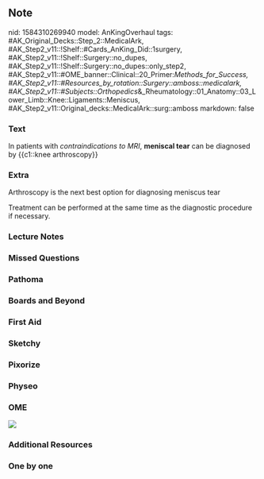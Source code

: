 ## Note
nid: 1584310269940
model: AnKingOverhaul
tags: #AK_Original_Decks::Step_2::MedicalArk, #AK_Step2_v11::!Shelf::#Cards_AnKing_Did::1surgery, #AK_Step2_v11::!Shelf::Surgery::no_dupes, #AK_Step2_v11::!Shelf::Surgery::no_dupes::only_step2, #AK_Step2_v11::#OME_banner::Clinical::20_Primer:_Methods_for_Success, #AK_Step2_v11::#Resources_by_rotation::Surgery::amboss::medicalark, #AK_Step2_v11::#Subjects::Orthopedics_&_Rheumatology::01_Anatomy::03_Lower_Limb::Knee::Ligaments::Meniscus, #AK_Step2_v11::Original_decks::MedicalArk::surg::amboss
markdown: false

### Text
In patients with <i>contraindications to MRI</i>, <b>meniscal
tear</b> can be diagnosed by {{c1::knee arthroscopy}}

### Extra
Arthroscopy is the next best option for diagnosing meniscus tear
<div>
  Treatment can be performed at the same time as the diagnostic
  procedure if necessary.
</div>

### Lecture Notes


### Missed Questions


### Pathoma


### Boards and Beyond


### First Aid


### Sketchy


### Pixorize


### Physeo


### OME
<div class="ome-widget">
  <a href="https://onlinemeded.org/spa/surgery?ref=anki"><img src=
  "_OME_AnkiFlashcards_Topic_3.png"></a>
</div>

### Additional Resources


### One by one

